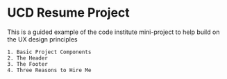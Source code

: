 # UCD Resume Project

This is a guided example of the code institute mini-project to help
build on the UX design principles

    1. Basic Project Components
    2. The Header
    3. The Footer
    4. Three Reasons to Hire Me
